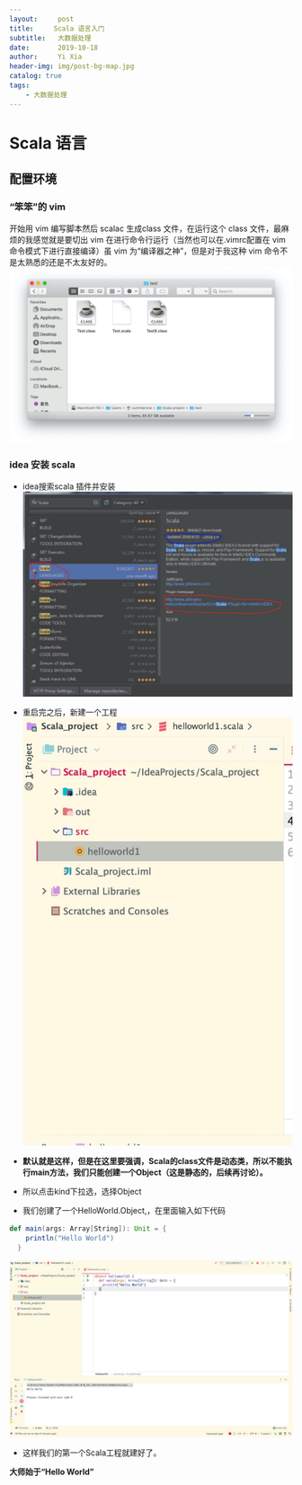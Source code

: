 ```yaml
---
layout:     post
title:     Scala 语言入门
subtitle:   大数据处理
date:       2019-10-18
author:     Yi Xia
header-img: img/post-bg-map.jpg
catalog: true
tags:
    - 大数据处理
---
```


# Scala 语言
## 配置环境
### “笨笨”的 vim
开始用 vim 编写脚本然后 scalac 生成class 文件，在运行这个 class 文件，最麻烦的我感觉就是要切出 vim 在进行命令行运行（当然也可以在.vimrc配置在 vim 命令模式下进行直接编译）虽 vim 为“编译器之神”，但是对于我这种 vim 命令不是太熟悉的还是不太友好的。
![-w882](/img/blog_img/15718138445659.jpg)

### idea 安装 scala
- idea搜索scala 插件并安装
![-w497](/img/blog_img/15717930679129.jpg)
- 重启完之后，新建一个工程</br>
![-w380](/img/blog_img/15717931126054.jpg)
- **默认就是这样，但是在这里要强调，Scala的class文件是动态类，所以不能执行main方法，我们只能创建一个Object（这是静态的，后续再讨论）。**

- 所以点击kind下拉选，选择Object

- 我们创建了一个HelloWorld.Object,，在里面输入如下代码

```scala
def main(args: Array[String]): Unit = {
    println("Hello World")
  }
```
![-w1438](/img/blog_img/15717932407668.jpg)

- 这样我们的第一个Scala工程就建好了。

**大师始于“Hello World”**
